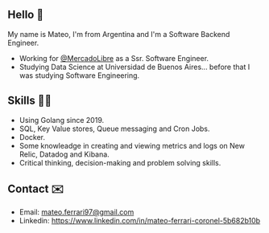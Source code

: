 ## Hello 👋

My name is Mateo, I'm from Argentina and I'm a Software Backend Engineer.

* Working for [@MercadoLibre](https://www.mercadolibre.com) as a Ssr. Software Engineer.
* Studying Data Science at Universidad de Buenos Aires... before that I was studying Software Engineering.

## Skills 👨‍🔬
* Using Golang since 2019.
* SQL, Key Value stores, Queue messaging and Cron Jobs.
* Docker.
* Some knowleadge in creating and viewing metrics and logs on New Relic, Datadog and Kibana.
* Critical thinking, decision-making and problem solving skills.

## Contact ✉️

* Email: mateo.ferrari97@gmail.com
* Linkedin: https://www.linkedin.com/in/mateo-ferrari-coronel-5b682b10b
